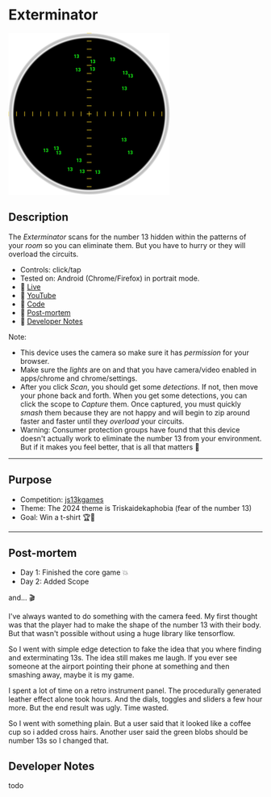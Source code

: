 # Exterminator
[![Play](README.PNG)](https://bacionejs.github.io/exterminator)

## Description
The *Exterminator* scans for the number 13 hidden within the patterns of your *room* so you can eliminate them. But you have to hurry or they will overload the circuits.

- Controls: click/tap
- Tested on: Android (Chrome/Firefox) in portrait mode.
- 💃 [Live](https://bacionejs.github.io/exterminator)
- 🍔 [YouTube](http://www.youtube.com/@bacionejs)
- 🍕 [Code](https://github.com/bacionejs/exterminator)
- 🍨 [Post-mortem](https://github.com/bacionejs/exterminator#post-mortem)
- 🍩 [Developer Notes](https://github.com/bacionejs/exterminator#developer-notes)

Note:
- This device uses the camera so make sure it has *permission* for your browser.
- Make sure the *lights* are on and that you have camera/video enabled in apps/chrome and chrome/settings.
- After you click *Scan*, you should get some *detections*. If not, then move your phone back and forth. When you get some detections, you can click the scope to *Capture* them. Once captured, you must quickly *smash* them because they are not happy and will begin to zip around faster and faster until they *overload* your circuits.
- Warning: Consumer protection groups have found that this device doesn't actually work to eliminate the number 13 from your environment. But if it makes you feel better, that is all that matters 🐲

---

## Purpose
- Competition: [js13kgames](https://js13kgames.com)
- Theme: The 2024 theme is Triskaidekaphobia (fear of the number 13)
- Goal: Win a t-shirt 🏆🎉

---

## Post-mortem

- Day 1: Finished the core game 💥
- Day 2: Added Scope

and... 🎬

I've always wanted to do something with the camera feed. My first thought was that the player had to make the shape of the number 13 with their body. But that wasn't possible without using a huge library like tensorflow.

So I went with simple edge detection to fake the idea that you where finding and exterminating 13s. The idea still makes me laugh. If you ever see someone at the airport pointing their phone at something and then smashing away, maybe it is my game.

I spent a lot of time on a retro instrument panel. The procedurally generated leather effect alone took hours. And the dials, toggles and sliders a few hour more. But the end result was ugly. Time wasted.

So I went with something plain. But a user said that it looked like a coffee cup so i added cross hairs. Another user said the green blobs should be number 13s so I changed that.

## Developer Notes
todo
